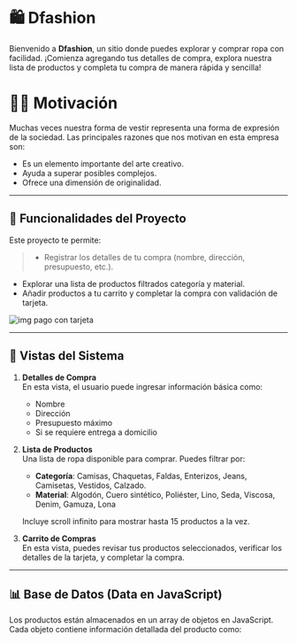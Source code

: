 # 🛍️ Dfashion

Bienvenido a **Dfashion**, un sitio donde puedes explorar y comprar ropa con facilidad. ¡Comienza agregando tus detalles de compra, explora nuestra lista de productos y completa tu compra de manera rápida y sencilla!

# 💇‍♀️ Motivación
Muchas veces nuestra forma de vestir representa una forma de expresión de la sociedad. Las principales razones que nos motivan en esta empresa son:
- Es un elemento importante del arte creativo.
- Ayuda a superar posibles complejos.
- Ofrece una dimensión de originalidad.

---

## 🎯 Funcionalidades del Proyecto
Este proyecto te permite:

>- Registrar los detalles de tu compra (nombre, dirección, presupuesto, etc.).
- Explorar una lista de productos filtrados categoría y material.
- Añadir productos a tu carrito y completar la compra con validación de tarjeta.

![img pago con tarjeta](https://www.iniseg.es/blog/ciberseguridad/wp-content/uploads/2020/08/BLOG-INISEG-nuevo-formato-8-820x410.jpg)

---

## 🌟 Vistas del Sistema

1. **Detalles de Compra**  
   En esta vista, el usuario puede ingresar información básica como:
   - Nombre
   - Dirección
   - Presupuesto máximo
   - Si se requiere entrega a domicilio

2. **Lista de Productos**  
   Una lista de ropa disponible para comprar. Puedes filtrar por:
   - **Categoría**: Camisas, Chaquetas, Faldas, Enterizos, Jeans, Camisetas, Vestidos, Calzado.
   - **Material**: Algodón, Cuero sintético, Poliéster, Lino, Seda, Viscosa, Denim, Gamuza, Lona

   Incluye scroll infinito para mostrar hasta 15 productos a la vez.

3. **Carrito de Compras**  
   En esta vista, puedes revisar tus productos seleccionados, verificar los detalles de la tarjeta, y completar la compra.

---

## 📊 Base de Datos (Data en JavaScript)

Los productos están almacenados en un array de objetos en JavaScript. Cada objeto contiene información detallada del producto como:
